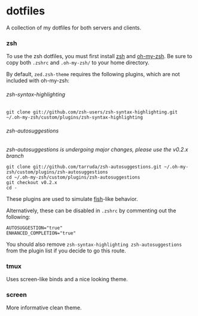 # dotfiles
A collection of my dotfiles for both servers and clients.

### zsh
To use the zsh dotfiles, you must first install [zsh](http://www.zsh.org/) and [oh-my-zsh](http://ohmyz.sh/).
Be sure to copy both `.zshrc` and `.oh-my-zsh/` to your home directory.

By default, `zed.zsh-theme` requires the following plugins, which are not included with oh-my-zsh:

###### zsh-syntax-highlighting
```
git clone git://github.com/zsh-users/zsh-syntax-highlighting.git ~/.oh-my-zsh/custom/plugins/zsh-syntax-highlighting 
```

###### zsh-autosuggestions

*zsh-autosuggestions is undergoing major changes, please use the v0.2.x branch*
```
git clone git://github.com/tarruda/zsh-autosuggestions.git ~/.oh-my-zsh/custom/plugins/zsh-autosuggestions 
cd ~/.oh-my-zsh/custom/plugins/zsh-autosuggestions
git checkout v0.2.x
cd -
```
These plugins are used to simulate [fish](http://fishshell.com)-like behavior.

Alternatively, these can be disabled in `.zshrc` by commenting out the following:

```
AUTOSUGGESTION="true"
ENHANCED_COMPLETION="true"
```

You should also remove `zsh-syntax-highlighting zsh-autosuggestions` from the plugin list if you decide to go this route.

### tmux
Uses screen-like binds and a nice looking theme.

### screen
More informative clean theme.
